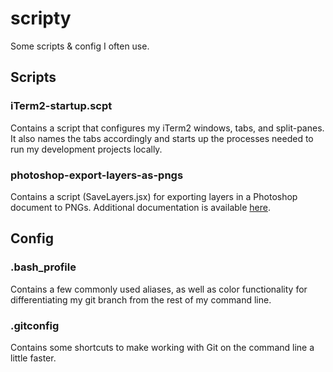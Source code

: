 scripty
=======

Some scripts &amp; config I often use.

## Scripts

### iTerm2-startup.scpt

Contains a script that configures my iTerm2 windows, tabs, and split-panes. It also names the tabs accordingly and starts up the processes needed to run my development projects locally.

### photoshop-export-layers-as-pngs

Contains a script (SaveLayers.jsx) for exporting layers in a Photoshop document to PNGs. Additional documentation is available [here](https://github.com/jenwilhelm/scripty/tree/master/scripts/photoshop-export-layers-as-pngs).

## Config

### .bash_profile

Contains a few commonly used aliases, as well as color functionality for differentiating my git branch from the rest of my command line. 


### .gitconfig

Contains some shortcuts to make working with Git on the command line a little faster.
